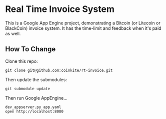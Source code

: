 
# Real Time Invoice System

This is a Google App Engine project, demonstrating a Bitcoin (or Litecoin or BlackCoin)
invoice system. It has the time-limit and feedback when it's paid as well.


## How To Change

Clone this repo:

	git clone git@github.com:coinkite/rt-invoice.git

Then update the submodules:

	git submodule update

Then run Google AppEngine...

	dev_appserver.py app.yaml
	open http://localhost:8080


